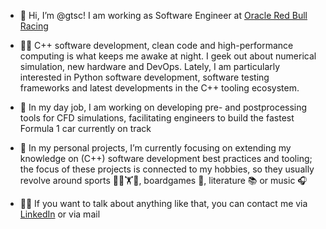 - 👋 Hi, I’m @gtsc! I am working as Software Engineer at [Oracle Red Bull Racing](https://www.redbullracing.com/int-en)
- 🧑‍💻 C++ software development, clean code and high-performance computing is what keeps me awake at night. I geek out about numerical simulation, new hardware and DevOps. Lately, I am particularly interested in Python software development, software testing frameworks and latest developments in the C++ tooling ecosystem.

- 🌊 In my day job, I am working on developing pre- and postprocessing tools for CFD simulations, facilitating engineers to build the fastest Formula 1 car currently on track
- 🌱 In my personal projects, I’m currently focusing on extending my knowledge on (C++) software development best practices and tooling; the focus of these projects is connected to my hobbies, so they usually revolve around sports 🚴🧗🏋️🏃, boardgames 🎲, literature 📚 or music 🎧
- 🙋‍♂️ If you want to talk about anything like that, you can contact me via [LinkedIn](http://linkedin.com/in/tschirschnitz/) or via mail

<!---
gtsc/gtsc is a ✨ special ✨ repository because its `README.md` (this file) appears on your GitHub profile.
You can click the Preview link to take a look at your changes.
--->
